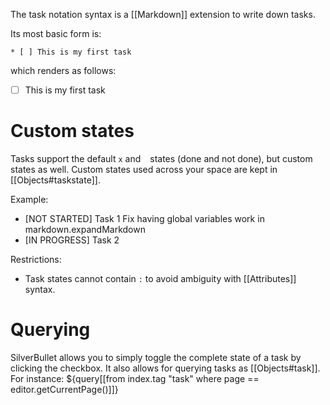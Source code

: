 The task notation syntax is a [[Markdown]] extension to write down tasks.

Its most basic form is:

    * [ ] This is my first task

which renders as follows:

* [ ] This is my first task

# Custom states
Tasks support the default `x` and ` ` states (done and not done), but custom states as well. Custom states used across your space are kept in [[Objects#taskstate]].

Example:

* [NOT STARTED] Task 1
  Fix having global variables work in markdown.expandMarkdown
* [IN PROGRESS] Task 2

Restrictions:

* Task states cannot contain `:` to avoid ambiguity with [[Attributes]] syntax.

# Querying
SilverBullet allows you to simply toggle the complete state of a task by clicking the checkbox. It also allows for querying tasks as [[Objects#task]]. For instance:
${query[[from index.tag "task" where page == editor.getCurrentPage()]]}
